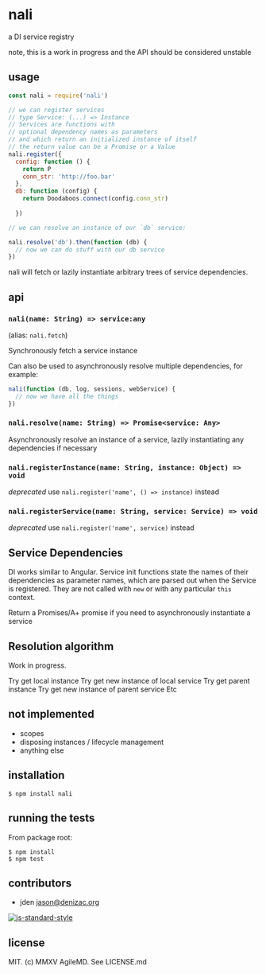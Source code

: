 # nali
a DI service registry

note, this is a work in progress and the API should be considered unstable

## usage
```js
const nali = require('nali')

// we can register services
// type Service: (...) => Instance
// Services are functions with
// optional dependency names as parameters
// and which return an initialized instance of itself
// the return value can be a Promise or a Value
nali.register({
  config: function () {
    return P
    conn_str: 'http://foo.bar'
  },
  db: function (config) {
    return Doodaboos.connect(config.conn_str)
  
  })

// we can resolve an instance of our `db` service:

nali.resolve('db').then(function (db) {
  // now we can do stuff with our db service
})

```

nali will fetch or lazily instantiate arbitrary trees of service dependencies.

## api

### `nali(name: String) => service:any`
(alias: `nali.fetch`)

Synchronously fetch a service instance

Can also be used to asynchronously resolve multiple dependencies, for example:

```js
nali(function (db, log, sessions, webService) {
  // now we have all the things
})
```

### `nali.resolve(name: String) => Promise<service: Any>`
Asynchronously resolve an instance of a service, lazily instantiating any dependencies if necessary

### `nali.registerInstance(name: String, instance: Object) => void`

*deprecated* use `nali.register('name', () => instance)` instead


### `nali.registerService(name: String, service: Service) => void`
*deprecated* use `nali.register('name', service)` instead

## Service Dependencies

DI works similar to Angular. Service init functions state the names of their dependencies as parameter names, which are parsed out when the Service is registered. They are not called with `new` or with any particular `this` context.

Return a Promises/A+ promise if you need to asynchronously instantiate a service

## Resolution algorithm

Work in progress.

Try get local instance
Try get new instance of local service
Try get parent instance
Try get new instance of parent service
Etc

## not implemented

- scopes
- disposing instances / lifecycle management
- anything else


## installation

    $ npm install nali


## running the tests

From package root:

    $ npm install
    $ npm test


## contributors

- jden <jason@denizac.org>

[![js-standard-style](https://cdn.rawgit.com/feross/standard/master/badge.svg)](https://github.com/feross/standard)

## license

MIT. (c) MMXV AgileMD. See LICENSE.md
